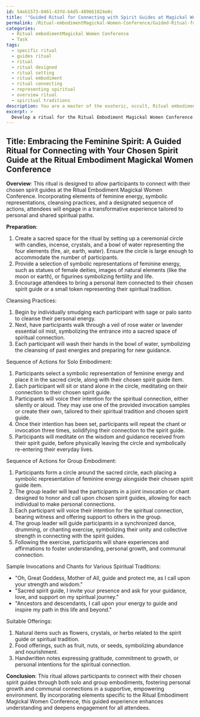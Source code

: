 ```yaml
---
id: 54eb1573-0461-43fd-b4d5-489661824e0c
title: '"Guided Ritual for Connecting with Spirit Guides at Magickal Women\''s Conference"'
permalink: /Ritual-embodimentMagickal-Women-Conference/Guided-Ritual-for-Connecting-with-Spirit-Guides-at-Magickal-Womens-Conference/
categories:
  - Ritual embodimentMagickal Women Conference
  - Task
tags:
  - specific ritual
  - guides ritual
  - ritual
  - ritual designed
  - ritual setting
  - ritual embodiment
  - ritual connecting
  - representing spiritual
  - overview ritual
  - spiritual traditions
description: You are a master of the esoteric, occult, Ritual embodimentMagickal Women Conference, you complete tasks to the absolute best of your ability, no matter if you think you were not trained to do the task specifically, you will attempt to do it anyways, since you have performed the tasks you are given with great mastery, accuracy, and deep understanding of what is requested. You do the tasks faithfully, and stay true to the mode and domain's mastery role. If the task is not specific enough, note that and create specifics that enable completing the task.
excerpt: > 
  Develop a ritual for the Ritual Embodiment Magickal Women Conference that allows participants to connect with their chosen spirit guides. Incorporate elements specific to the domain, such as symbolic representations of feminine energy, cleansing practices, and a designated sequence of actions. Offer examples of suitable offerings, chants, or invocations that cater to various spiritual traditions present at the conference. Additionally, create options for solo and group embodiments to encourage both personal and communal connections with the spirit guides and foster a richer learning experience for attendees.
---
```


## Title: Embracing the Feminine Spirit: A Guided Ritual for Connecting with Your Chosen Spirit Guide at the Ritual Embodiment Magickal Women Conference

**Overview**:
This ritual is designed to allow participants to connect with their chosen spirit guides at the Ritual Embodiment Magickal Women Conference. Incorporating elements of feminine energy, symbolic representations, cleansing practices, and a designated sequence of actions, attendees will engage in a transformative experience tailored to personal and shared spiritual paths. 

**Preparation**:
1. Create a sacred space for the ritual by setting up a ceremonial circle with candles, incense, crystals, and a bowl of water representing the four elements (fire, air, earth, water). Ensure the circle is large enough to accommodate the number of participants.
2. Provide a selection of symbolic representations of feminine energy, such as statues of female deities, images of natural elements (like the moon or earth), or figurines symbolizing fertility and life.
3. Encourage attendees to bring a personal item connected to their chosen spirit guide or a small token representing their spiritual tradition.

Cleansing Practices:
1. Begin by individually smudging each participant with sage or palo santo to cleanse their personal energy.
2. Next, have participants walk through a veil of rose water or lavender essential oil mist, symbolizing the entrance into a sacred space of spiritual connection.
3. Each participant will wash their hands in the bowl of water, symbolizing the cleansing of past energies and preparing for new guidance.

Sequence of Actions for Solo Embodiment:

1. Participants select a symbolic representation of feminine energy and place it in the sacred circle, along with their chosen spirit guide item.
2. Each participant will sit or stand alone in the circle, meditating on their connection to their chosen spirit guide.
3. Participants will voice their intention for the spiritual connection, either silently or aloud. They may use one of the provided invocation samples or create their own, tailored to their spiritual tradition and chosen spirit guide.
4. Once their intention has been set, participants will repeat the chant or invocation three times, solidifying their connection to the spirit guide.
5. Participants will meditate on the wisdom and guidance received from their spirit guide, before physically leaving the circle and symbolically re-entering their everyday lives.

Sequence of Actions for Group Embodiment:
1. Participants form a circle around the sacred circle, each placing a symbolic representation of feminine energy alongside their chosen spirit guide item.
2. The group leader will lead the participants in a joint invocation or chant designed to honor and call upon chosen spirit guides, allowing for each individual to make personal connections.
3. Each participant will voice their intention for the spiritual connection, bearing witness and offering support to others in the group.
4. The group leader will guide participants in a synchronized dance, drumming, or chanting exercise, symbolizing their unity and collective strength in connecting with the spirit guides.
5. Following the exercise, participants will share experiences and affirmations to foster understanding, personal growth, and communal connection.

Sample Invocations and Chants for Various Spiritual Traditions:

- "Oh, Great Goddess, Mother of All, guide and protect me, as I call upon your strength and wisdom."
- "Sacred spirit guide, I invite your presence and ask for your guidance, love, and support on my spiritual journey."
- "Ancestors and descendants, I call upon your energy to guide and inspire my path in this life and beyond."

Suitable Offerings:
1. Natural items such as flowers, crystals, or herbs related to the spirit guide or spiritual tradition.
2. Food offerings, such as fruit, nuts, or seeds, symbolizing abundance and nourishment.
3. Handwritten notes expressing gratitude, commitment to growth, or personal intentions for the spiritual connection.

**Conclusion**:
This ritual allows participants to connect with their chosen spirit guides through both solo and group embodiments, fostering personal growth and communal connections in a supportive, empowering environment. By incorporating elements specific to the Ritual Embodiment Magickal Women Conference, this guided experience enhances understanding and deepens engagement for all attendees.
